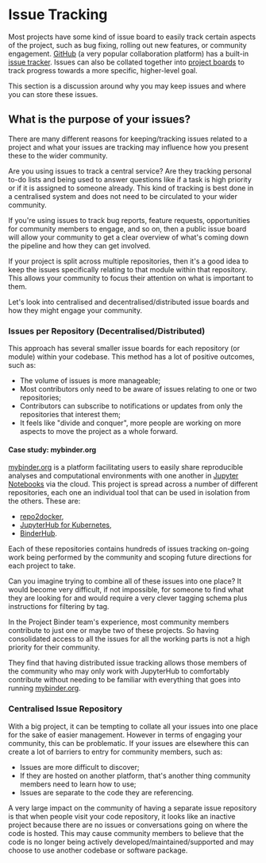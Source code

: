 # Issue Tracking

Most projects have some kind of issue board to easily track certain aspects of the project, such as bug fixing, rolling out new features, or community engagement.
[GitHub](https://github.com) (a very popular collaboration platform) has a built-in [issue tracker](https://guides.github.com/features/issues/).
Issues can also be collated together into [project boards](https://help.github.com/en/github/managing-your-work-on-github/about-project-boards) to track progress towards a more specific, higher-level goal.

This section is a discussion around why you may keep issues and where you can store these issues.

## What is the purpose of your issues?

There are many different reasons for keeping/tracking issues related to a project and what your issues are tracking may influence how you present these to the wider community.

Are you using issues to track a central service?
Are they tracking personal to-do lists and being used to answer questions like if a task is high priority or if it is assigned to someone already.
This kind of tracking is best done in a centralised system and does not need to be circulated to your wider community.

If you're using issues to track bug reports, feature requests, opportunities for community members to engage, and so on, then a public issue board will allow your community to get a clear overview of what's coming down the pipeline and how they can get involved.

If your project is split across multiple repositories, then it's a good idea to keep the issues specifically relating to that module within that repository.
This allows your community to focus their attention on what is important to them.

Let's look into centralised and decentralised/distributed issue boards and how they might engage your community.

### Issues per Repository (Decentralised/Distributed)

This approach has several smaller issue boards for each repository (or module) within your codebase.
This method has a lot of positive outcomes, such as:

- The volume of issues is more manageable;
- Most contributors only need to be aware of issues relating to one or two repositories;
- Contributors can subscribe to notifications or updates from only the repositories that interest them;
- It feels like "divide and conquer", more people are working on more aspects to move the project as a whole forward.

#### Case study: mybinder.org

[mybinder.org](https://mybinder.org) is a platform facilitating users to easily share reproducible analyses and computational environments with one another in [Jupyter Notebooks](https://jupyter-notebook.readthedocs.io/en/stable/) via the cloud.
This project is spread across a number of different repositories, each one an individual tool that can be used in isolation from the others.
These are:

- [repo2docker](https://github.com/jupyter/repo2docker),
- [JupyterHub for Kubernetes](https://github.com/jupyterhub/zero-to-jupyterhub-k8s),
- [BinderHub](https://github.com/jupyterhub/binderhub).

Each of these repositories contains hundreds of issues tracking on-going work being performed by the community and scoping future directions for each project to take.

Can you imagine trying to combine all of these issues into one place?
It would become very difficult, if not impossible, for someone to find what they are looking for and would require a very clever tagging schema plus instructions for filtering by tag.

In the Project Binder team's experience, most community members contribute to just one or maybe two of these projects.
So having consolidated access to all the issues for all the working parts is not a high priority for their community.

They find that having distributed issue tracking allows those members of the community who may only work with JupyterHub to comfortably contribute without needing to be familiar with everything that goes into running [mybinder.org](https://mybinder.org).

### Centralised Issue Repository

With a big project, it can be tempting to collate all your issues into one place for the sake of easier management.
However in terms of engaging your community, this can be problematic.
If your issues are elsewhere this can create a lot of barriers to entry for community members, such as:

- Issues are more difficult to discover;
- If they are hosted on another platform, that's another thing community members need to learn how to use;
- Issues are separate to the code they are referencing.

A very large impact on the community of having a separate issue repository is that when people visit your code repository, it looks like an inactive project because there are no issues or conversations going on where the code is hosted.
This may cause community members to believe that the code is no longer being actively developed/maintained/supported and may choose to use another codebase or software package.
